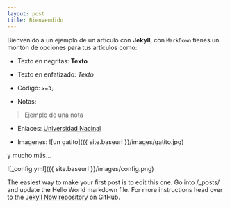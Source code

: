```yaml
---
layout: post
title: Bienvendido
---
```



Bienvenido a un ejemplo de un artículo con **Jekyll**, con `MarkDown` tienes un montón de opciones para tus artículos como:

* Texto en negritas: **Texto**

* Texto en enfatizado: *Texto*

* Código: ```x=3;```

* Notas:
> Ejemplo de una nota

* Enlaces:
    [Universidad Nacinal](http://www.una.ac.cr.com/)

* Imagenes: ![un gatito]({{ site.baseurl }}/images/gatito.jpg)

y mucho más...


![_config.yml]({{ site.baseurl }}/images/config.png)

The easiest way to make your first post is to edit this one. Go into /_posts/ and update the Hello World markdown file. For more instructions head over to the [Jekyll Now repository](https://github.com/barryclark/jekyll-now) on GitHub.
